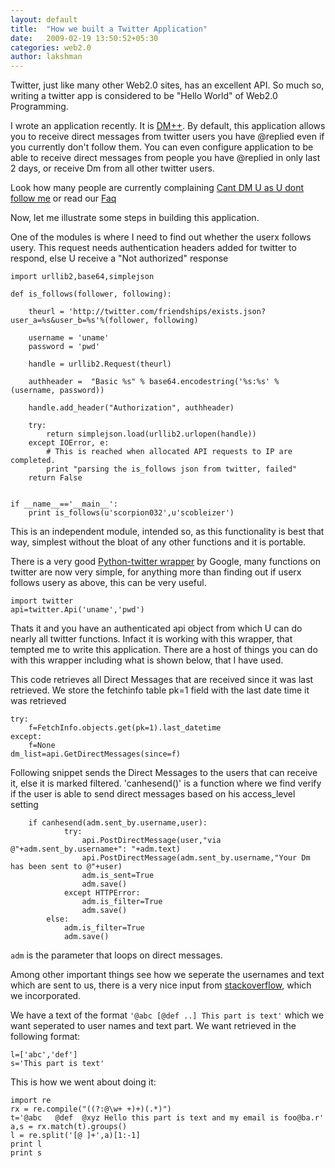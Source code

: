 ```yaml
---
layout: default
title:  "How we built a Twitter Application"
date:   2009-02-19 13:50:52+05:30
categories: web2.0
author: lakshman
---
```

Twitter, just like many other Web2.0 sites, has an excellent API. So much so, writing a twitter app is considered to be "Hello World" of Web2.0 Programming.

I wrote an application recently. It is [DM++](http://dmplusplus.com). By default, this application allows you to receive direct messages from twitter users you have @replied even if you currently don't follow them. You can even configure application to be able to receive direct messages from people you have @replied in only last 2 days, or receive Dm from all other twitter users.

Look how many people are currently complaining [Cant DM U as U dont follow me](http://search.twitter.com/search?q=%22cant+dm%22) or read our [Faq](http://faq.dmplusplus.com)

Now, let me illustrate some steps in building this application.

One of the modules is where I need to find out whether the userx follows usery. This request needs authentication headers added for twitter to respond, else U receive a "Not authorized" response


    import urllib2,base64,simplejson

    def is_follows(follower, following):

        theurl = 'http://twitter.com/friendships/exists.json?user_a=%s&user_b=%s'%(follower, following)

        username = 'uname'
        password = 'pwd'

        handle = urllib2.Request(theurl)

        authheader =  "Basic %s" % base64.encodestring('%s:%s' % (username, password))

        handle.add_header("Authorization", authheader)

        try:
            return simplejson.load(urllib2.urlopen(handle))
        except IOError, e:
            # This is reached when allocated API requests to IP are completed.
            print "parsing the is_follows json from twitter, failed"
        return False


    if __name__=='__main__':
        print is_follows(u'scorpion032',u'scobleizer')


This is an independent module, intended so, as this functionality is best that way, simplest without the bloat of any other functions and it is portable.

There is a very good <a href="http://code.google.com/p/python-twitter/">Python-twitter wrapper</a> by Google, many functions on twitter are now very simple, for anything more than finding out if userx follows usery as above, this can be very useful.


    import twitter
    api=twitter.Api('uname','pwd')


Thats it and you have an authenticated api object from which U can do nearly all twitter functions. Infact it is working with this wrapper, that tempted me to write this application. There are a host of things you can do with this wrapper including what is shown below, that I have used.

This code retrieves all Direct Messages that are received since it was last retrieved. We store the fetchinfo table pk=1 field with the last date time it was retrieved


    try:
        f=FetchInfo.objects.get(pk=1).last_datetime
    except:
        f=None
    dm_list=api.GetDirectMessages(since=f)


Following snippet sends the Direct Messages to the users that can receive it, else it is marked filtered.
'canhesend()' is a function where we find verify if the user is able to send direct messages based on his access_level setting


	    if canhesend(adm.sent_by.username,user):
                try:
                    api.PostDirectMessage(user,"via @"+adm.sent_by.username+": "+adm.text)
                    api.PostDirectMessage(adm.sent_by.username,"Your Dm has been sent to @"+user)
                    adm.is_sent=True
                    adm.save()
                except HTTPError:
                    adm.is_filter=True
                    adm.save()
            else:
                adm.is_filter=True
                adm.save()


`adm` is the parameter that loops on direct messages.

Among other important things see how we seperate the usernames and text which are sent to us, there is a very nice input from [stackoverflow](http://stackoverflow.com/questions/558105/string-separation-in-required-format-pythonic-way-with-or-w-o-regex/563299#563299), which we incorporated.

We have a text of the format
`'@abc [@def ..] This part is text'`
which we want seperated to user names and text part. We want retrieved in the following format:

    l=['abc','def']
    s='This part is text'

This is how we went about doing it:

    import re
    rx = re.compile("((?:@\w+ +)+)(.*)")
    t='@abc   @def  @xyz Hello this part is text and my email is foo@ba.r'
    a,s = rx.match(t).groups()
    l = re.split('[@ ]+',a)[1:-1]
    print l
    print s


